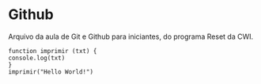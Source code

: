 # Github
Arquivo da aula de Git e Github para iniciantes, do programa Reset da CWI.



	function imprimir (txt) {
	console.log(txt)
	}
	imprimir("Hello World!")


